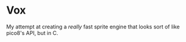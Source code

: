 # Vox

My attempt at creating a *really* fast sprite engine that looks sort of like
pico8's API, but in C.

